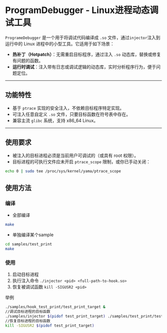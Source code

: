 # ProgramDebugger - Linux进程动态调试工具

`ProgrameDebugger` 是一个用于将调试代码编译成 `.so` 文件，通过`injector`注入到运行中的 Linux 进程中的小型工具。它适用于如下场景：

- **热补丁（Hotpatch）**：无需重启目标程序，通过注入 `.so` 动态库，替换或修复有问题的函数。
- **运行时调试**：注入带有日志或调试逻辑的动态库，实时分析程序行为，便于问题定位。

---

## 功能特性

- 基于 `ptrace` 实现的安全注入，不依赖目标程序特定实现。
- 可注入任意自定义 `.so` 文件，只要目标函数在符号表中存在。
- 兼容主流 `glibc` 系统，支持 x86_64 Linux。

---

## 使用要求

- 被注入的目标进程必须是当前用户可调试的（或具有 root 权限）。
- 目标进程的可执行文件应未开启 `ptrace_scope` 限制，或你已手动关闭：

```bash
echo 0 | sudo tee /proc/sys/kernel/yama/ptrace_scope
```
## 使用方法

### 编译

- 全部编译

```bash
make
```

- 单独编译某个sample

```bash
cd samples/test_print
make
```
### 使用

1. 启动目标进程
2. 执行注入命令
`./injector <pid> <full-path-to-hook.so>`
3. 恢复被调试函数
`kill -SIGUSR2 <pid>`

举例

```bash
./samples/hook_test_print/test_print_target &
//调试目标进程的目标函数
./samples/injector $(pidof test_print_target) ./samples/test_print/test_print.so
//恢复目标进程的目标函数
kill -SIGUSR2 $(pidof test_print_target)
```
